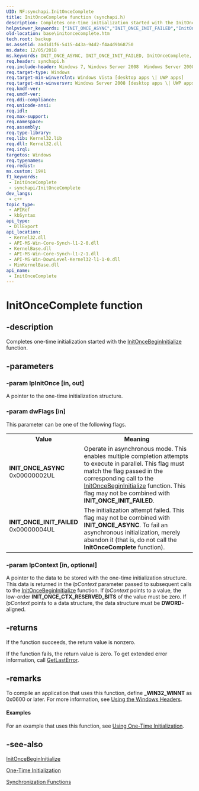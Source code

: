 ```yaml
---
UID: NF:synchapi.InitOnceComplete
title: InitOnceComplete function (synchapi.h)
description: Completes one-time initialization started with the InitOnceBeginInitialize function.
helpviewer_keywords: ["INIT_ONCE_ASYNC","INIT_ONCE_INIT_FAILED","InitOnceComplete","InitOnceComplete function","base.initoncecomplete","synchapi/InitOnceComplete","winbase/InitOnceComplete"]
old-location: base\initoncecomplete.htm
tech.root: backup
ms.assetid: aad1d1f6-5415-443a-94d2-f4a4d9b68750
ms.date: 12/05/2018
ms.keywords: INIT_ONCE_ASYNC, INIT_ONCE_INIT_FAILED, InitOnceComplete, InitOnceComplete function, base.initoncecomplete, synchapi/InitOnceComplete, winbase/InitOnceComplete
req.header: synchapi.h
req.include-header: Windows 7, Windows Server 2008  Windows Server 2008 R2, Windows.h
req.target-type: Windows
req.target-min-winverclnt: Windows Vista [desktop apps \| UWP apps]
req.target-min-winversvr: Windows Server 2008 [desktop apps \| UWP apps]
req.kmdf-ver: 
req.umdf-ver: 
req.ddi-compliance: 
req.unicode-ansi: 
req.idl: 
req.max-support: 
req.namespace: 
req.assembly: 
req.type-library: 
req.lib: Kernel32.lib
req.dll: Kernel32.dll
req.irql: 
targetos: Windows
req.typenames: 
req.redist: 
ms.custom: 19H1
f1_keywords:
 - InitOnceComplete
 - synchapi/InitOnceComplete
dev_langs:
 - c++
topic_type:
 - APIRef
 - kbSyntax
api_type:
 - DllExport
api_location:
 - Kernel32.dll
 - API-MS-Win-Core-Synch-l1-2-0.dll
 - KernelBase.dll
 - API-MS-Win-Core-Synch-l1-2-1.dll
 - API-MS-Win-DownLevel-Kernel32-l1-1-0.dll
 - MinKernelBase.dll
api_name:
 - InitOnceComplete
---
```


# InitOnceComplete function


## -description

Completes one-time initialization started with the <a href="https://docs.microsoft.com/windows/desktop/api/synchapi/nf-synchapi-initoncebegininitialize">InitOnceBeginInitialize</a> function.

## -parameters

### -param lpInitOnce [in, out]

A pointer to the one-time initialization structure.

### -param dwFlags [in]

This parameter can be one of the following flags.

<table>
<tr>
<th>Value</th>
<th>Meaning</th>
</tr>
<tr>
<td width="40%"><a id="INIT_ONCE_ASYNC"></a><a id="init_once_async"></a><dl>
<dt><b>INIT_ONCE_ASYNC</b></dt>
<dt>0x00000002UL</dt>
</dl>
</td>
<td width="60%">
Operate in asynchronous mode. This enables multiple completion attempts to execute in parallel. This flag must match the flag passed in the corresponding call to the <a href="https://docs.microsoft.com/windows/desktop/api/synchapi/nf-synchapi-initoncebegininitialize">InitOnceBeginInitialize</a> function. This flag may not be combined with <b>INIT_ONCE_INIT_FAILED</b>.

</td>
</tr>
<tr>
<td width="40%"><a id="INIT_ONCE_INIT_FAILED"></a><a id="init_once_init_failed"></a><dl>
<dt><b>INIT_ONCE_INIT_FAILED</b></dt>
<dt>0x00000004UL</dt>
</dl>
</td>
<td width="60%">
The initialization attempt failed. This flag may not be combined with <b>INIT_ONCE_ASYNC</b>. To fail an asynchronous initialization, merely abandon it (that is, do not call the <b>InitOnceComplete</b> function).

</td>
</tr>
</table>

### -param lpContext [in, optional]

A pointer to the data to be stored with the one-time initialization structure. This data is returned in the <i>lpContext</i> parameter passed to subsequent calls to the <a href="https://docs.microsoft.com/windows/desktop/api/synchapi/nf-synchapi-initoncebegininitialize">InitOnceBeginInitialize</a> function. If <i>lpContext</i> points to a value, the low-order <b>INIT_ONCE_CTX_RESERVED_BITS</b> of the value must be zero. If <i>lpContext</i>  points to a data structure, the data structure must be <b>DWORD</b>-aligned.

## -returns

If the function succeeds, the return value is nonzero.

If the function fails, the return value is zero. To get extended error information, call 
<a href="https://docs.microsoft.com/windows/desktop/api/errhandlingapi/nf-errhandlingapi-getlasterror">GetLastError</a>.

## -remarks

To compile an application that uses this function, define <b>_WIN32_WINNT</b> as 0x0600 or later. For more information, see 
<a href="https://docs.microsoft.com/windows/desktop/WinProg/using-the-windows-headers">Using the Windows Headers</a>.


#### Examples

For an example that uses 
this function, see 
<a href="https://docs.microsoft.com/windows/desktop/Sync/using-one-time-initialization">Using One-Time Initialization</a>.

<div class="code"></div>

## -see-also

<a href="https://docs.microsoft.com/windows/desktop/api/synchapi/nf-synchapi-initoncebegininitialize">InitOnceBeginInitialize</a>



<a href="https://docs.microsoft.com/windows/desktop/Sync/one-time-initialization">One-Time Initialization</a>



<a href="https://docs.microsoft.com/windows/desktop/Sync/synchronization-functions">Synchronization Functions</a>

